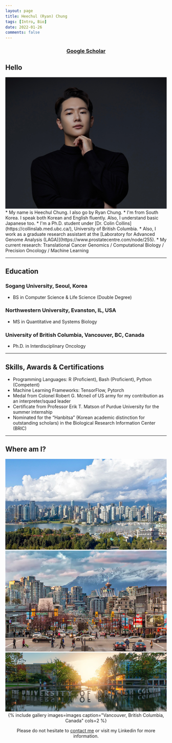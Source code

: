 ```yaml
---
layout: page
title: Heechul (Ryan) Chung
tags: [Intro, Bio]
date: 2022-01-26
comments: false
---
```

    
### <center><a href="https://scholar.google.com/citations?user=vC39wXAAAAAJ&hl=ko"><b>Google Scholar</b></a></center>

## Hello
<img src="/assets/img/Ryan1.jpeg">
* My name is Heechul Chung. I also go by Ryan Chung.
* I'm from South Korea. I speak both Korean and English fluently. Also, I understand basic Japanese too.
* I'm a Ph.D. student under [Dr. Colin Collins](https://collinslab.med.ubc.ca/), University of British Columbia.
* Also, I work as a graduate research assistant at the [Laboratory for Advanced Genome Analysis (LAGA)](https://www.prostatecentre.com/node/255).
* My current research: Translational Cancer Genomics / Computational Biology / Precision Oncology / Machine Learning

---

## Education
### Sogang University, Seoul, Korea
* BS in Computer Science & Life Science (Double Degree)

### Northwestern University, Evanston, IL, USA
* MS in Quantitative and Systems Biology

### University of British Columbia, Vancouver, BC, Canada
* Ph.D. in Interdisciplinary Oncology

---

## Skills, Awards & Certifications
* Programming Languages: R (Proficient), Bash (Proficient), Python (Competent)
* Machine Learning Frameworks: TensorFlow, Pytorch
* Medal from Colonel Robert G. Mcneil of US army for my contribution as an interpreter/squad leader
* Certificate from Professor Erik T. Matson of Purdue University for the summer internship
* Nominated for the “Hanbitsa” (Korean academic distinction for outstanding scholars) in the Biological Research Information Center (BRIC)

---

## Where am I?

<img src="/assets/img/Vancouver.1.jpeg">
<img src="/assets/img/Vancouver2.jpeg">
<img src="/assets/img/ubc.jpeg">
<center>{% include gallery images=images caption="Vancouver, British Columbia, Canada" cols=2 %}<center>


Please do not hesitate to <a href="mailto:{{ heechulrchung@gmail.com }}=">contact me</a> or visit my Linkedin for more information. 
      
